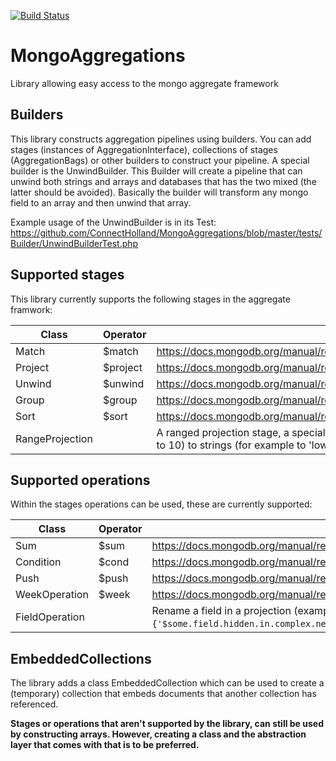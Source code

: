 [![Build Status](https://travis-ci.org/ConnectHolland/MongoAggregations.svg?branch=master)](https://travis-ci.org/ConnectHolland/MongoAggregations)

# MongoAggregations
Library allowing easy access to the mongo aggregate framework

## Builders
This library constructs aggregation pipelines using builders. You can add stages (instances of AggregationInterface), collections of stages (AggregationBags) or other builders to construct your pipeline. A special builder is the UnwindBuilder. This Builder will create a pipeline that can unwind both strings and arrays and databases that has the two mixed (the latter should be avoided). Basically the builder will transform any mongo field to an array and then unwind that array.

Example usage of the UnwindBuilder is in its Test: https://github.com/ConnectHolland/MongoAggregations/blob/master/tests/Builder/UnwindBuilderTest.php

## Supported stages
This library currently supports the following stages in the aggregate framwork:

| Class | Operator | Description |
|-------|----------|-------------|
|Match|$match| https://docs.mongodb.org/manual/reference/operator/aggregation/match/#pipe._S_match|
|Project|$project| https://docs.mongodb.org/manual/reference/operator/aggregation/project/#pipe._S_project|
|Unwind|$unwind| https://docs.mongodb.org/manual/reference/operator/aggregation/unwind/#pipe._S_unwind|
|Group|$group| https://docs.mongodb.org/manual/reference/operator/aggregation/group/#pipe._S_group|
|Sort|$sort| https://docs.mongodb.org/manual/reference/operator/aggregation/sort/|
|RangeProjection||A ranged projection stage, a special kind of $project which can map ranges (for example: 1 to 10) to strings (for example to 'low'). |

## Supported operations
Within the stages operations can be used, these are currently supported:

| Class | Operator | Description |
|-------|----------|-------------|
|Sum|$sum| https://docs.mongodb.org/manual/reference/operator/aggregation/sum/#grp._S_sum|
|Condition|$cond| https://docs.mongodb.org/manual/reference/operator/aggregation/cond/#exp._S_cond|
|Push|$push| https://docs.mongodb.org/manual/reference/operator/aggregation/push/#grp._S_push|
|WeekOperation|$week| https://docs.mongodb.org/manual/reference/operator/aggregation/week/|
|FieldOperation||Rename a field in a projection (example: ```{$project: {my_field: {'$some.field.hidden.in.complex.nesting'}}}```)|

## EmbeddedCollections
The library adds a class EmbeddedCollection which can be used to create a (temporary) collection that embeds documents that another collection has referenced. 

**Stages or operations that aren't supported by the library, can still be used by constructing arrays. However, creating a class and the abstraction layer that comes with that is to be preferred.**
